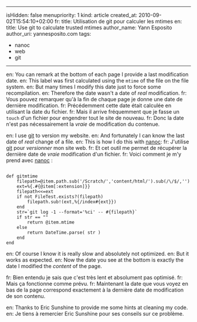 -----
isHidden:       false
menupriority:   1
kind:           article
created_at:     2010-09-02T15:54:10+02:00
fr: title: Utilisation de git pour calculer les mtimes
en: title: Use git to calculate trusted mtimes
author_name: Yann Esposito
author_uri: yannesposito.com
tags:
  - nanoc
  - web
  - git
-----

en: You can remark at the bottom of each page I provide a last modification date.
en: This label was first calculated using the `mtime` of the file on the file system.
en: But many times I modify this date just to force some recompilation. 
en: Therefore the date wasn't a date of _real_ modification.
fr: Vous pouvez remarquer qu'à la fin de chaque page je donne une date de dernière modification.
fr: Précédemment cette date était calculée en utilisant la date du fichier.
fr: Mais il arrive fréquemment que je fasse un `touch` d'un fichier pour engendrer tout le site de nouveau.
fr: Donc la date n'est pas nécessairement la _vraie_ de modification du contenue.

en: I use [git](http://git-scm.org) to version my website.
en: And fortunately I can know the last date of _real_ change of a file.
en: This is how I do this with [nanoc](http://nanoc.stoneship.org):
fr: J'utilise [git](http://git-scm.org) pour _versionner_ mon site web.
fr: Et cet outil me permet de récupérer la dernière date de _vraie_ modification d'un fichier.
fr: Voici comment je m'y prend avec [nanoc](http://nanoc.stoneship.org) :

<code class="ruby" file="gitmtime.rb">
def gitmtime
    filepath=@item.path.sub('/Scratch/','content/html/').sub(/\/$/,'')
    ext=%{.#{@item[:extension]}}
    filepath<<=ext
    if not FileTest.exists?(filepath)
        filepath.sub!(ext,%{/index#{ext}})
    end
    str=`git log -1 --format='%ci' -- #{filepath}`
    if str == ""
        return @item.mtime
    else
        return DateTime.parse( str )
    end
end
</code>

en: Of course I know it is really slow and absolutely not optimized.
en: But it works as expected.
en: Now the date you see at the bottom is exactly the date I modified the _content_ of the page.

fr: Bien entendu je sais que c'est très lent et absolument pas optimisé.
fr: Mais ça fonctionne comme prévu.
fr: Maintenant la date que vous voyez en bas de la page correspond exactement à la dernière date de modification de son contenu.

en: Thanks to Eric Sunshine to provide me some hints at cleaning my code.
en: Je tiens à remercier Eric Sunshine pour ses conseils sur ce problème.
